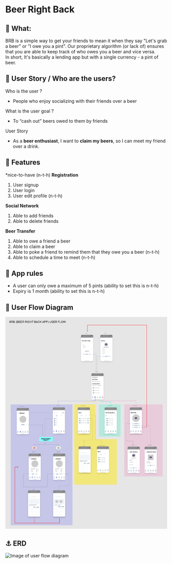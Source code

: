 # Beer Right Back

## 🍺 What:

BRB is a simple way to get your friends to mean it when they say "Let's grab a beer" or "I owe you a pint". Our proprietary algorithm (or lack of) ensures that you are able to keep track of who owes you a beer and vice versa.  
In short, It's basically a lending app but with a single currency - a pint of beer.

## 🤼 User Story / Who are the users?

Who is the user ?

- People who enjoy socializing with their friends over a beer

What is the user goal ?

- To “cash out” beers owed to them by friends

User Story

- As a **beer enthusiast**, I want to **claim my beers**, so I can meet my friend over a drink.

## 🌈 Features

\*nice-to-have (n-t-h)
**Registration**

1. User signup
2. User login
3. User edit profile (n-t-h)

**Social Network**

1.  Able to add friends
2.  Able to delete friends

**Beer Transfer**

1. Able to owe a friend a beer
2. Able to claim a beer
3. Able to poke a friend to remind them that they owe you a beer (n-t-h)
4. Able to schedule a time to meet (n-t-h)

## 📏 App rules

- A user can only owe a maximum of 5 pints (ability to set this is n-t-h)
- Expiry is 1 month (ability to set this is n-t-h)

## 📱 User Flow Diagram

![Image of user flow diagram](/readme_images/brb-user-flow-diagram.jpg)

## ⚓ ERD

![Image of user flow diagram](brb-erd.jpg)
